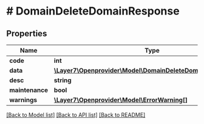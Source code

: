 # # DomainDeleteDomainResponse

## Properties

Name | Type | Description | Notes
------------ | ------------- | ------------- | -------------
**code** | **int** |  | [optional]
**data** | [**\Layer7\Openprovider\Model\DomainDeleteDomainResponseData**](DomainDeleteDomainResponseData.md) |  | [optional]
**desc** | **string** |  | [optional]
**maintenance** | **bool** |  | [optional]
**warnings** | [**\Layer7\Openprovider\Model\ErrorWarning[]**](ErrorWarning.md) |  | [optional]

[[Back to Model list]](../../README.md#models) [[Back to API list]](../../README.md#endpoints) [[Back to README]](../../README.md)
